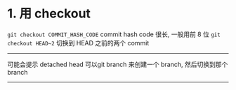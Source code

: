 # 1. 用 checkout
`git checkout COMMIT_HASH_CODE`
commit hash code 很长, 一般用前 8 位
`git checkout HEAD~2`
切换到 HEAD 之前的两个 commit
___
可能会提示 detached head
可以git branch 来创建一个 branch, 然后切换到那个 branch
___
